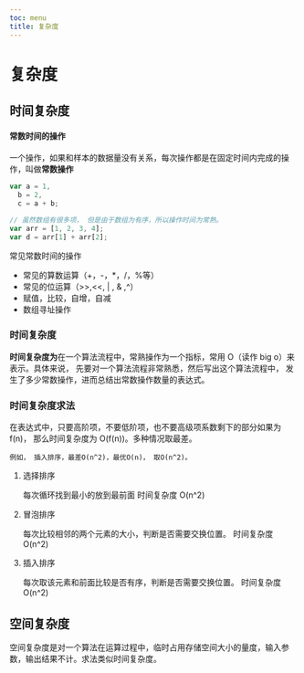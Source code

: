 ```yaml
---
toc: menu
title: 复杂度
---
```


# 复杂度

## 时间复杂度

#### 常数时间的操作

一个操作，如果和样本的数据量没有关系，每次操作都是在固定时间内完成的操作，叫做**常数操作**

```js | pure
var a = 1,
  b = 2,
  c = a + b;

// 虽然数组有很多项， 但是由于数组为有序，所以操作时间为常熟。
var arr = [1, 2, 3, 4];
var d = arr[1] + arr[2];
```

常见常数时间的操作

- 常见的算数运算（+，-，\*，/，%等）
- 常见的位运算（>>,<<, | , & ,^）
- 赋值，比较，自增，自减
- 数组寻址操作

### 时间复杂度

**时间复杂度为**在一个算法流程中，常熟操作为一个指标，常用 O（读作 big o）来表示。具体来说， 先要对一个算法流程非常熟悉，然后写出这个算法流程中， 发生了多少常数操作，进而总结出常数操作数量的表达式。

### 时间复杂度求法

在表达式中，只要高阶项，不要低阶项，也不要高级项系数剩下的部分如果为 f(n)， 那么时间复杂度为 O(f(n))。多种情况取最差。

    例如， 插入排序，最差O(n^2)，最优O(n)， 取O(n^2)。

1. 选择排序

   每次循环找到最小的放到最前面
   时间复杂度 O(n^2)

2. 冒泡排序

   每次比较相邻的两个元素的大小，判断是否需要交换位置。
   时间复杂度 O(n^2)

3. 插入排序

   每次取该元素和前面比较是否有序，判断是否需要交换位置。
   时间复杂度 O(n^2)

## 空间复杂度

空间复杂度是对一个算法在运算过程中，临时占用存储空间大小的量度，输入参数，输出结果不计。求法类似时间复杂度。
